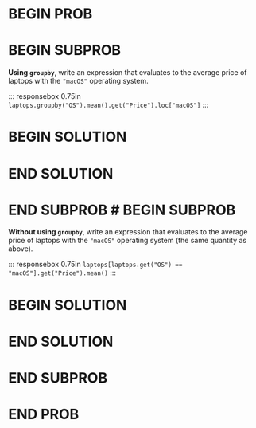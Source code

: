 # BEGIN PROB

# BEGIN SUBPROB

**Using `groupby`**, write an expression that evaluates to the average
price of laptops with the `"macOS"` operating system.

::: responsebox
0.75in `laptops.groupby("OS").mean().get("Price").loc["macOS"]`
:::

# BEGIN SOLUTION

# END SOLUTION

# END SUBPROB # BEGIN SUBPROB

**Without using `groupby`**, write an expression that evaluates to the
average price of laptops with the `"macOS"` operating system (the same
quantity as above).

::: responsebox
0.75in `laptops[laptops.get("OS") == "macOS"].get("Price").mean()`
:::

# BEGIN SOLUTION

# END SOLUTION

# END SUBPROB

# END PROB